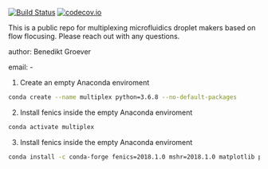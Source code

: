 [![Build Status](https://travis-ci.org/bimanifold/pybimanifold.svg?branch=master)](https://travis-ci.org/bimanifold/pybimanifold)
[![codecov.io](https://codecov.io/gh/bimanifold/pybimanifold/branch/master/graph/badge.svg)](https://codecov.io/gh/bimanifold/pybimanifold)

This is a public repo for multiplexing microfluidics droplet makers based on flow flocusing. Please reach out with any questions.

author: Benedikt Groever

email: -

1) Create an empty Anaconda enviroment

```bash
conda create --name multiplex python=3.6.8 --no-default-packages
```

2) Install fenics inside the empty Anaconda enviroment

```bash
conda activate multiplex
```

3) Install fenics inside the empty Anaconda enviroment

```bash
conda install -c conda-forge fenics=2018.1.0 mshr=2018.1.0 matplotlib pyyaml
```
